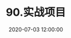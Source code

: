 ---
pageComponent: 
  name: Catalogue
  data: 
    key: 90.实战项目
    description: 实战项目
title: 90.实战项目
date: 2020-07-03 12:00:00
permalink: /catalog/90
sidebar: false
article: false
comment: false
editLink: false
---